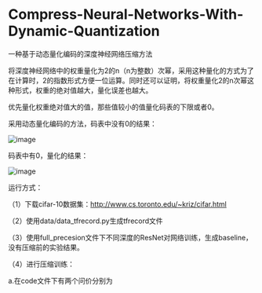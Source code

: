 # Compress-Neural-Networks-With-Dynamic-Quantization
一种基于动态量化编码的深度神经网络压缩方法

将深度神经网络中的权重量化为2的n（n为整数）次幂，采用这种量化的方式为了在计算时，2的指数形式方便一位运算。同时还可以证明，将权重量化2的n次幂这种形式，权重的绝对值越大，量化误差也越大。

优先量化权重绝对值大的值，那些值较小的值量化码表的下限或者0。

采用动态量化编码的方法，码表中没有0的结果：

![image](https://github.com/chuanraoCV/Compress-Neural-Networks-With-Dynamic-Quantization/tree/master/reasult/结果.png)

码表中有0，量化的结果：

![image](https://github.com/chuanraoCV/Compress-Neural-Networks-With-Dynamic-Quantization/tree/master/reasult/结果1.png)


运行方式：

（1）下载cifar-10数据集：http://www.cs.toronto.edu/~kriz/cifar.html

（2）使用data/data_tfrecord.py生成tfrecord文件

（3）使用full_precesion文件下不同深度的ResNet对网络训练，生成baseline，没有压缩前的实验结果。

（4）进行压缩训练：
  
   a.在code文件下有两个问价分别为





